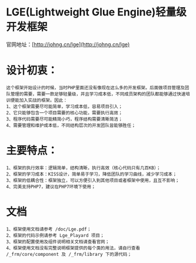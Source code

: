 # LGE(Lightweight Glue Engine)轻量级开发框架
官网地址：[http://johng.cn/lge](http://johng.cn/lge)

# 设计初衷：
    这个框架开始设计的时候，当时PHP里面还没有像现在这么多的开发框架。后面做项目管理及团队管理的需要，需要一款足够轻量级，并且学习成本低，不同成员架构的团队都能够通过快速培训便能加入实战的框架。因此：
    1、这个框架需要尽可能简单，学习成本低，容易项目引入；
    2、它只能够包含一个项目需要的核心功能，需要执行高效；
    3、程序代码需要尽可能精简小巧，程序结构需要清晰简洁；
    4、需要管理和维护成本低，不同结构层次的开发团队皆能够胜任；

# 主要特点：
    1、框架的执行效率：逻辑简单，结构清晰，执行高效（核心代码只有几百KB）；
    2、框架的学习成本：KISS设计，简单易于学习，降低团队的学习曲线，减少学习成本；
    3、框架的低耦合性：框架独立，可以方便引入到其他项目或者框架中使用，且互不影响；
    4、完美支持PHP7，建议在PHP7环境下使用；

# 文档
    1、框架使用文档请参考 /doc/Lge.pdf；
    2、框架的代码示例请参考 Lge_Playard 项目；
    3、框架的配置使用及组件说明相关文档请查看官网；
    4、框架使用文档没有完整说明框架提供的每个类的用法，请自行查看 /_frm/core/component 及 /_frm/library 下的源代码；


